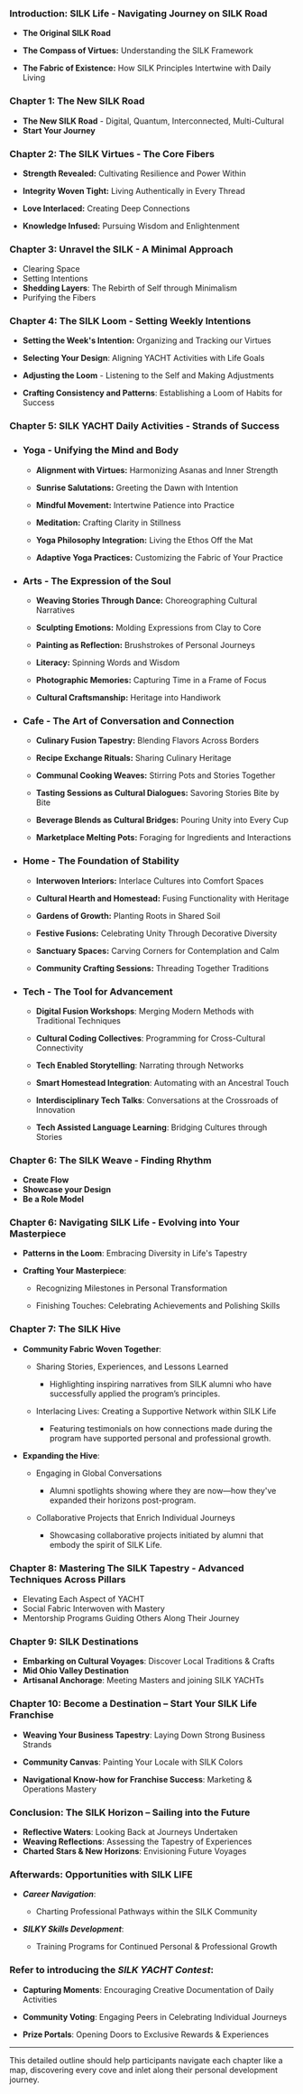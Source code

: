 
### Introduction: SILK Life - Navigating Journey on SILK Road

- **The Original SILK Road**

- **The Compass of Virtues:** Understanding the SILK Framework

- **The Fabric of Existence:** How SILK Principles Intertwine with Daily Living

### Chapter 1: The New SILK Road
  
  - **The New SILK Road** - Digital, Quantum, Interconnected, Multi-Cultural
  - **Start Your Journey**

### Chapter 2: The SILK Virtues - The Core Fibers

- **Strength Revealed:** Cultivating Resilience and Power Within

- **Integrity Woven Tight:** Living Authentically in Every Thread

- **Love Interlaced:** Creating Deep Connections

- **Knowledge Infused:** Pursuing Wisdom and Enlightenment

### Chapter 3: Unravel the SILK - A Minimal Approach
- Clearing Space
- Setting Intentions
- **Shedding Layers**: The Rebirth of Self through Minimalism
- Purifying the Fibers

### Chapter 4: The SILK Loom - Setting Weekly Intentions

- **Setting the Week's Intention:** Organizing and Tracking our Virtues

- **Selecting Your Design**: Aligning YACHT Activities with Life Goals

- **Adjusting the Loom** - Listening to the Self and Making Adjustments

- **Crafting Consistency and Patterns**: Establishing a Loom of Habits for Success

### Chapter 5: SILK YACHT Daily Activities - Strands of Success

- ### Yoga - Unifying the Mind and Body

     - **Alignment with Virtues:** Harmonizing Asanas and Inner Strength

     - **Sunrise Salutations:** Greeting the Dawn with Intention

     - **Mindful Movement:** Intertwine Patience into Practice

     - **Meditation:** Crafting Clarity in Stillness

     - **Yoga Philosophy Integration:** Living the Ethos Off the Mat

     - **Adaptive Yoga Practices:** Customizing the Fabric of Your Practice

- ### Arts - The Expression of the Soul

     - **Weaving Stories Through Dance:** Choreographing Cultural Narratives

     - **Sculpting Emotions:** Molding Expressions from Clay to Core

     - **Painting as Reflection:** Brushstrokes of Personal Journeys

     - **Literacy:** Spinning Words and Wisdom

     - **Photographic Memories:** Capturing Time in a Frame of Focus

     - **Cultural Craftsmanship:** Heritage into Handiwork

- ### Cafe - The Art of Conversation and Connection

     - **Culinary Fusion Tapestry:** Blending Flavors Across Borders

     - **Recipe Exchange Rituals:** Sharing Culinary Heritage

     - **Communal Cooking Weaves:** Stirring Pots and Stories Together

     - **Tasting Sessions as Cultural Dialogues:** Savoring Stories Bite by Bite

     - **Beverage Blends as Cultural Bridges:** Pouring Unity into Every Cup

     - **Marketplace Melting Pots:** Foraging for Ingredients and Interactions

- ### Home - The Foundation of Stability

     - **Interwoven Interiors:** Interlace Cultures into Comfort Spaces

     - **Cultural Hearth and Homestead:** Fusing Functionality with Heritage

     - **Gardens of Growth:** Planting Roots in Shared Soil

     - **Festive Fusions:** Celebrating Unity Through Decorative Diversity

     - **Sanctuary Spaces:** Carving Corners for Contemplation and Calm

     - **Community Crafting Sessions:** Threading Together Traditions

- ### Tech - The Tool for Advancement

     - **Digital Fusion Workshops**: Merging Modern Methods with Traditional Techniques

     - **Cultural Coding Collectives**: Programming for Cross-Cultural Connectivity

     - **Tech Enabled Storytelling**: Narrating through Networks

     - **Smart Homestead Integration**: Automating with an Ancestral Touch

     - **Interdisciplinary Tech Talks**: Conversations at the Crossroads of Innovation

     - **Tech Assisted Language Learning**: Bridging Cultures through Stories

### Chapter 6: The SILK Weave - Finding Rhythm
- **Create Flow**
- **Showcase your Design**
- **Be a Role Model**

### Chapter 6: Navigating SILK Life - Evolving into Your Masterpiece

-  **Patterns in the Loom**: Embracing Diversity in Life's Tapestry

- **Crafting Your Masterpiece**:

     - Recognizing Milestones in Personal Transformation

     - Finishing Touches: Celebrating Achievements and Polishing Skills

### Chapter 7: The SILK Hive

- **Community Fabric Woven Together**:

     - Sharing Stories, Experiences, and Lessons Learned
         - Highlighting inspiring narratives from SILK alumni who have successfully applied the program’s principles.

     - Interlacing Lives: Creating a Supportive Network within SILK Life
         - Featuring testimonials on how connections made during the program have supported personal and professional growth.

- **Expanding the Hive**:

     - Engaging in Global Conversations
         - Alumni spotlights showing where they are now—how they've expanded their horizons post-program.

     - Collaborative Projects that Enrich Individual Journeys
         - Showcasing collaborative projects initiated by alumni that embody the spirit of SILK Life.

### Chapter 8: Mastering The SILK Tapestry - Advanced Techniques Across Pillars
  - Elevating Each Aspect of YACHT
  - Social Fabric Interwoven with Mastery 
  - Mentorship Programs Guiding Others Along Their Journey

### Chapter 9: SILK Destinations 

- **Embarking on Cultural Voyages**: Discover Local Traditions & Crafts
- **Mid Ohio Valley Destination**
- **Artisanal Anchorage**: Meeting Masters and joining SILK YACHTs

### Chapter 10: Become a Destination – Start Your SILK Life Franchise

- **Weaving Your Business Tapestry**: Laying Down Strong Business Strands

- **Community Canvas**: Painting Your Locale with SILK Colors

- **Navigational Know-how for Franchise Success**: Marketing & Operations Mastery

### Conclusion: The SILK Horizon – Sailing into the Future

- **Reflective Waters**: Looking Back at Journeys Undertaken
- **Weaving Reflections**: Assessing the Tapestry of Experiences
- **Charted Stars & New Horizons**: Envisioning Future Voyages

### Afterwards: Opportunities with SILK LIFE

- ***Career Navigation***:

     -  Charting Professional Pathways within the SILK Community

- ***SILKY Skills Development***:

     -  Training Programs for Continued Personal & Professional Growth

### Refer to introducing the ***SILK YACHT Contest***:

- **Capturing Moments**: Encouraging Creative Documentation of Daily Activities

- **Community Voting**: Engaging Peers in Celebrating Individual Journeys

- **Prize Portals**: Opening Doors to Exclusive Rewards & Experiences

---

This detailed outline should help participants navigate each chapter like a map, discovering every cove and inlet along their personal development journey.


